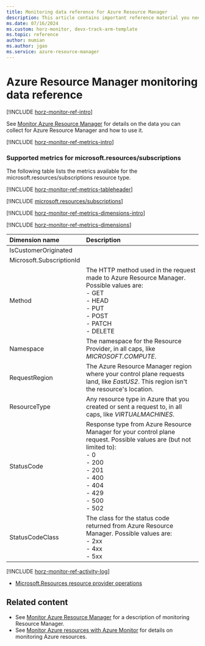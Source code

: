 ```yaml
---
title: Monitoring data reference for Azure Resource Manager
description: This article contains important reference material you need when you monitor Azure Resource Manager.
ms.date: 07/16/2024
ms.custom: horz-monitor, devx-track-arm-template
ms.topic: reference
author: mumian
ms.author: jgao
ms.service: azure-resource-manager
---
```


# Azure Resource Manager monitoring data reference

[!INCLUDE [horz-monitor-ref-intro](~/reusable-content/ce-skilling/azure/includes/azure-monitor/horizontals/horz-monitor-ref-intro.md)]

See [Monitor Azure Resource Manager](monitor-resource-manager.md) for details on the data you can collect for Azure Resource Manager and how to use it.

[!INCLUDE [horz-monitor-ref-metrics-intro](~/reusable-content/ce-skilling/azure/includes/azure-monitor/horizontals/horz-monitor-ref-metrics-intro.md)]

### Supported metrics for microsoft.resources/subscriptions

The following table lists the metrics available for the microsoft.resources/subscriptions resource type.

[!INCLUDE [horz-monitor-ref-metrics-tableheader](~/reusable-content/ce-skilling/azure/includes/azure-monitor/horizontals/horz-monitor-ref-metrics-tableheader.md)]

[!INCLUDE [microsoft.resources/subscriptions](~/reusable-content/ce-skilling/azure/includes/azure-monitor/reference/metrics/microsoft-resources-subscriptions-metrics-include.md)]

[!INCLUDE [horz-monitor-ref-metrics-dimensions-intro](~/reusable-content/ce-skilling/azure/includes/azure-monitor/horizontals/horz-monitor-ref-metrics-dimensions-intro.md)]

[!INCLUDE [horz-monitor-ref-metrics-dimensions](~/reusable-content/ce-skilling/azure/includes/azure-monitor/horizontals/horz-monitor-ref-metrics-dimensions.md)]

| Dimension name | Description |
|:-------------- |:----------- |
| IsCustomerOriginated |
| Microsoft.SubscriptionId |
| Method | The HTTP method used in the request made to Azure Resource Manager. Possible values are: <br/>- GET<br/>- HEAD<br/>- PUT<br/>- POST<br/>- PATCH<br/>- DELETE |
| Namespace | The namespace for the Resource Provider, in all caps, like *MICROSOFT.COMPUTE*. |
| RequestRegion | The Azure Resource Manager region where your control plane requests land, like *EastUS2*. This region isn't the resource's location. |
| ResourceType | Any resource type in Azure that you created or sent a request to, in all caps, like *VIRTUALMACHINES*. |
| StatusCode | Response type from Azure Resource Manager for your control plane request. Possible values are (but not limited to): <br/>- 0<br/>- 200<br/>- 201<br/>- 400<br/>- 404<br/>- 429<br/>- 500<br/>- 502 |
| StatusCodeClass | The class for the status code returned from Azure Resource Manager. Possible values are: <br/>- 2xx<br/>- 4xx<br/>- 5xx |

[!INCLUDE [horz-monitor-ref-activity-log](~/reusable-content/ce-skilling/azure/includes/azure-monitor/horizontals/horz-monitor-ref-activity-log.md)]

- [Microsoft.Resources resource provider operations](/azure/role-based-access-control/resource-provider-operations#management-and-governance)

## Related content

- See [Monitor Azure Resource Manager](monitor-resource-manager.md) for a description of monitoring Resource Manager.
- See [Monitor Azure resources with Azure Monitor](/azure/azure-monitor/essentials/monitor-azure-resource) for details on monitoring Azure resources.
